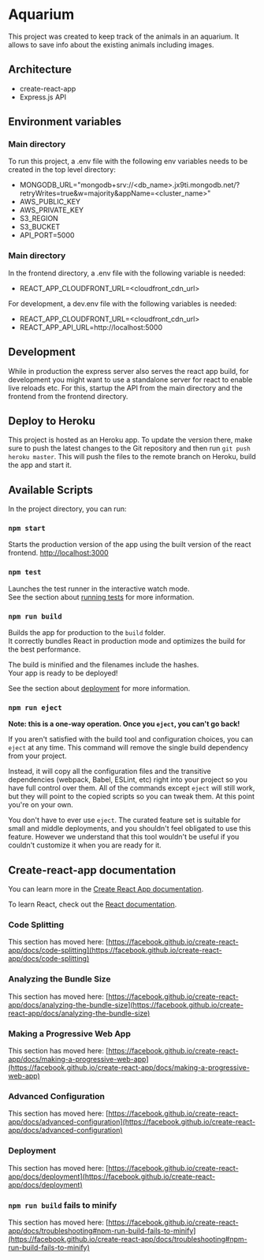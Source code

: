 # Aquarium

This project was created to keep track of the animals in an aquarium. It allows to save info about the existing animals including images.

## Architecture

- create-react-app
- Express.js API

## Environment variables

### Main directory

To run this project, a .env file with the following env variables needs to be created in the top level directory:

- MONGODB_URL="mongodb+srv://<db_name>.jx9ti.mongodb.net/?retryWrites=true&w=majority&appName=<cluster_name>"
- AWS_PUBLIC_KEY
- AWS_PRIVATE_KEY
- S3_REGION
- S3_BUCKET
- API_PORT=5000

### Main directory

In the frontend directory, a .env file with the following variable is needed:

- REACT_APP_CLOUDFRONT_URL=<cloudfront_cdn_url>

For development, a dev.env file with the following variables is needed:

- REACT_APP_CLOUDFRONT_URL=<cloudfront_cdn_url>
- REACT_APP_API_URL=http://localhost:5000

## Development

While in production the express server also serves the react app build, for development you might want to use a standalone server for react to enable live reloads etc. For this, startup the API from the main directory and the frontend from the frontend directory.

## Deploy to Heroku

This project is hosted as an Heroku app. To update the version there, make sure to push the latest changes to the Git repository and then run `git push heroku master`. This will push the files to the remote branch on Heroku, build the app and start it.

## Available Scripts

In the project directory, you can run:

### `npm start`

Starts the production version of the app using the built version of the react frontend. [http://localhost:3000](http://localhost:3000)

### `npm test`

Launches the test runner in the interactive watch mode.\
See the section about [running tests](https://facebook.github.io/create-react-app/docs/running-tests) for more information.

### `npm run build`

Builds the app for production to the `build` folder.\
It correctly bundles React in production mode and optimizes the build for the best performance.

The build is minified and the filenames include the hashes.\
Your app is ready to be deployed!

See the section about [deployment](https://facebook.github.io/create-react-app/docs/deployment) for more information.

### `npm run eject`

**Note: this is a one-way operation. Once you `eject`, you can't go back!**

If you aren't satisfied with the build tool and configuration choices, you can `eject` at any time. This command will remove the single build dependency from your project.

Instead, it will copy all the configuration files and the transitive dependencies (webpack, Babel, ESLint, etc) right into your project so you have full control over them. All of the commands except `eject` will still work, but they will point to the copied scripts so you can tweak them. At this point you're on your own.

You don't have to ever use `eject`. The curated feature set is suitable for small and middle deployments, and you shouldn't feel obligated to use this feature. However we understand that this tool wouldn't be useful if you couldn't customize it when you are ready for it.

## Create-react-app documentation

You can learn more in the [Create React App documentation](https://facebook.github.io/create-react-app/docs/getting-started).

To learn React, check out the [React documentation](https://reactjs.org/).

### Code Splitting

This section has moved here: [https://facebook.github.io/create-react-app/docs/code-splitting](https://facebook.github.io/create-react-app/docs/code-splitting)

### Analyzing the Bundle Size

This section has moved here: [https://facebook.github.io/create-react-app/docs/analyzing-the-bundle-size](https://facebook.github.io/create-react-app/docs/analyzing-the-bundle-size)

### Making a Progressive Web App

This section has moved here: [https://facebook.github.io/create-react-app/docs/making-a-progressive-web-app](https://facebook.github.io/create-react-app/docs/making-a-progressive-web-app)

### Advanced Configuration

This section has moved here: [https://facebook.github.io/create-react-app/docs/advanced-configuration](https://facebook.github.io/create-react-app/docs/advanced-configuration)

### Deployment

This section has moved here: [https://facebook.github.io/create-react-app/docs/deployment](https://facebook.github.io/create-react-app/docs/deployment)

### `npm run build` fails to minify

This section has moved here: [https://facebook.github.io/create-react-app/docs/troubleshooting#npm-run-build-fails-to-minify](https://facebook.github.io/create-react-app/docs/troubleshooting#npm-run-build-fails-to-minify)
